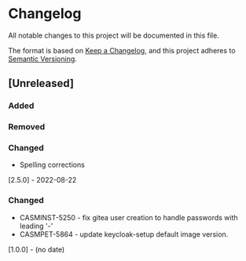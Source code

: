 # Changelog

All notable changes to this project will be documented in this file.

The format is based on [Keep a Changelog](https://keepachangelog.com/en/1.0.0/),
and this project adheres to [Semantic Versioning](https://semver.org/spec/v2.0.0.html).

## [Unreleased]
### Added
### Removed
### Changed
- Spelling corrections

[2.5.0] - 2022-08-22
### Changed
- CASMINST-5250 - fix gitea user creation to handle passwords with leading '-'
- CASMPET-5864 - update keycloak-setup default image version.

[1.0.0] - (no date)
